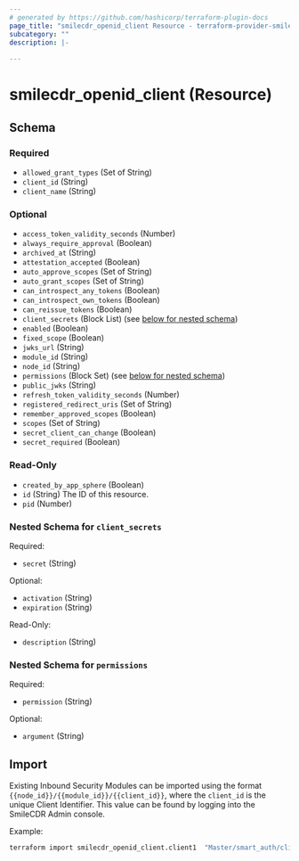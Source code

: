 ```yaml
---
# generated by https://github.com/hashicorp/terraform-plugin-docs
page_title: "smilecdr_openid_client Resource - terraform-provider-smilecdr"
subcategory: ""
description: |-
  
---
```


# smilecdr_openid_client (Resource)





<!-- schema generated by tfplugindocs -->
## Schema

### Required

- `allowed_grant_types` (Set of String)
- `client_id` (String)
- `client_name` (String)

### Optional

- `access_token_validity_seconds` (Number)
- `always_require_approval` (Boolean)
- `archived_at` (String)
- `attestation_accepted` (Boolean)
- `auto_approve_scopes` (Set of String)
- `auto_grant_scopes` (Set of String)
- `can_introspect_any_tokens` (Boolean)
- `can_introspect_own_tokens` (Boolean)
- `can_reissue_tokens` (Boolean)
- `client_secrets` (Block List) (see [below for nested schema](#nestedblock--client_secrets))
- `enabled` (Boolean)
- `fixed_scope` (Boolean)
- `jwks_url` (String)
- `module_id` (String)
- `node_id` (String)
- `permissions` (Block Set) (see [below for nested schema](#nestedblock--permissions))
- `public_jwks` (String)
- `refresh_token_validity_seconds` (Number)
- `registered_redirect_uris` (Set of String)
- `remember_approved_scopes` (Boolean)
- `scopes` (Set of String)
- `secret_client_can_change` (Boolean)
- `secret_required` (Boolean)

### Read-Only

- `created_by_app_sphere` (Boolean)
- `id` (String) The ID of this resource.
- `pid` (Number)

<a id="nestedblock--client_secrets"></a>
### Nested Schema for `client_secrets`

Required:

- `secret` (String)

Optional:

- `activation` (String)
- `expiration` (String)

Read-Only:

- `description` (String)


<a id="nestedblock--permissions"></a>
### Nested Schema for `permissions`

Required:

- `permission` (String)

Optional:

- `argument` (String)

## Import

Existing Inbound Security Modules can be imported using the format `{{node_id}}/{{module_id}}/{{client_id}}`, where the `client_id` is the unique Client Identifier.
This value can be found by logging into the SmileCDR Admin console.

Example:

```bash
terraform import smilecdr_openid_client.client1  "Master/smart_auth/client1"
```